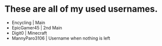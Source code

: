 # These are all of my used usernames.

- Encycling | Main
- EpicGamer45 | 2nd Main
- Digit0 | Minecraft
- MannyParo3106 | Username when nothing is left

